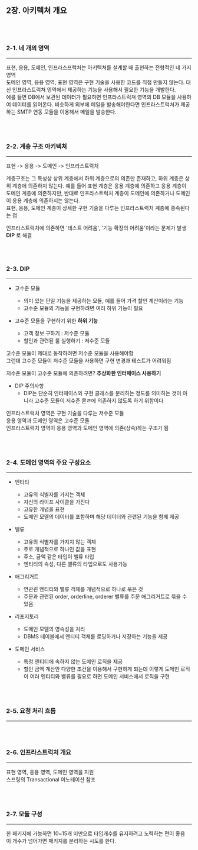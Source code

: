 ## 2장. 아키텍쳐 개요

<br>
<br>

### 2-1. 네 개의 영역
***
표현, 응용, 도메인, 인프라스프럭처는 아키텍쳐를 설계할 때 출현하는 전형적인 네 가지 영역  
도메인 영역, 응용 영역, 표현 영역은 구현 기술을 사용한 코드를 직접 만들지 않는다. 대신 인프라스트럭쳐 영역에서 제공하는 기능을 사용해서 필요한 기능을 개발한다.  
예를 들면 DB에서 보관된 데이터가 필요하면 인프라스트럭쳐 영역의 DB 모듈을 사용하여 데이터를 읽어온다. 비슷하게 외부에 메일을 발송해야한다면 인프라스트럭처가 제공하는 SMTP 연동 모듈을 이용해서 메일을 발송한다.

<br>
<br>

### 2-2. 계층 구조 아키텍쳐
***
표현 -> 응용 -> 도메인 -> 인프라스트럭처  

계층구조는 그 특성상 상위 계층에서 하위 계층으로의 의존만 존재하고, 하위 계층은 상위 계층에 의존하지 않는다. 예를 들어 표현 계층은 응용 계층에 의존하고 응용 계층이 도메인 계층에 의존하지만, 반대로 인프라스트럭처 계층이 도메인에 의존하거나 도메인이 응용 계층에 의존하지는 않는다.  
표현, 응용, 도메인 계층이 상세한 구현 기술을 다루는 인프라스트럭처 계층에 종속된다는 점  

인프라스트럭처에 의존하면 '테스트 어려움', '기능 확장의 어려움'이라는 문제가 발생  
__DIP__ 로 해결

<br>
<br>

### 2-3. DIP
***
- 고수준 모듈 
  - 의미 있는 단일 기능을 제공하는 모듈, 예를 들어 가격 할인 계산이라는 기능
  - 고수준 모듈의 기능을 구현하려면 여러 하위 기능이 필요


- 고수준 모듈을 구현하기 위한 __하위 기능__ 
  - 고객 정보 구하기 : 저수준 모듈
  - 할인과 관련된 룰 실행하기 : 저수준 모듈


고수준 모듈이 제대로 동작하려면 저수준 모듈을 사용해야함  
그런데 고수준 모듈이 저수준 모듈을 사용하면 구현 변경과 테스트가 어려워짐

저수준 모듈이 고수준 모듈에 의존하려면?
__추상화한 인터페이스 사용하기__  

- DIP 주의사항
  - DIP는 단순히 인터페이스와 구현 클래스를 분리하는 정도를 의미하는 것이 아니라 고수준 모듈이 저수준 몯ㄹ에 의존하지 않도록 하기 위함이다


인프라스트럭처 영역은 구현 기술을 다루는 저수준 모듈  
응용 영역과 도메인 영역은 고수준 모듈  
인프라스트럭처 영역이 응용 영역과 도메인 영역에 의존(상속)하는 구조가 됨

<br>
<br>

### 2-4. 도메인 영역의 주요 구성요소
***
- 엔티티
  - 고유의 식별자를 가지는 객체
  - 자신의 라이프 사이클을 가진다
  - 고유한 개념을 표현
  - 도메인 모델의 데이터를 포함하며 해당 데이터와 관련된 기능을 함께 제공

- 밸류
  - 고유의 식별자를 가지지 않는 객체
  - 주로 개념적으로 하나인 값을 표현
  - 주소, 금액 같은 타입이 밸류 타입
  - 엔티티의 속성, 다른 밸류의 타입으로도 사용가능

- 애그리거트
  - 연관괸 엔티티와 밸류 객체를 개념적으로 하나로 묶은 것
  - 주문과 관련된 order, orderline, orderer 밸류를 주문 애그리거트로 묶을 수 있음

- 리포지토리 
  - 도메인 모델의 영속성을 처리
  - DBMS 테이블에서 엔티티 객체를 로딩하거나 저장하는 기능을 제공

- 도메인 서비스
  - 특정 엔티티에 속하지 않는 도메인 로직을 제공
  - 할인 금액 계산안 다양한 조건을 이용해서 구현하게 되는데 이렇게 도메인 로직이 여러 엔티티와 밸류를 필요로 하면 도메인 서비스에서 로직을 구현

<br>
<br>

### 2-5. 요청 처리 흐름
***

<br>
<br>

### 2-6. 인프라스트럭처 개요
***
표현 영역, 응용 영역, 도메인 영역을 지원  
스프링의 Transactional 어노테이션 참조

<br>
<br>

### 2-7. 모듈 구성
***
한 패키지에 가능하면 10~15개 미만으로 타입개수를 유지하려고 노력하는 편이 좋음  
이 개수가 넘어가면 패키지를 분리하는 시도를 한다.